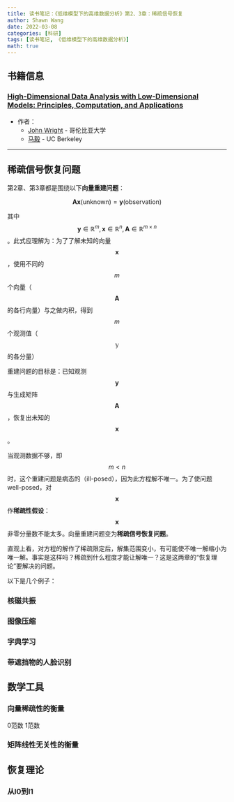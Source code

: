```yaml
---
title: 读书笔记：《低维模型下的高维数据分析》第2、3章：稀疏信号恢复
author: Shawn Wang
date: 2022-03-08
categories: [科研]
tags: [读书笔记, 《低维模型下的高维数据分析》]
math: true
---
```



## 书籍信息 



### [High-Dimensional Data Analysis with Low-Dimensional Models: Principles, Computation, and Applications](https://book-wright-ma.github.io)

- 作者：
    - [John Wright](http://www.columbia.edu/~jw2966/) - 哥伦比亚大学
    - [马毅](https://people.eecs.berkeley.edu/~yima/) - UC Berkeley


------------------------------

## 稀疏信号恢复问题

第2章、第3章都是围绕以下**向量重建问题**：

$$ \mathbf{A} \mathbf{x} \text{(unknown)} = \mathbf{y} \text{(observation)} $$

其中 $$\mathbf{y} \in \mathbb{R}^m, \mathbf{x} \in \mathbb{R}^n, \mathbf{A} \in \mathbb{R}^{m\times n}$$。此式应理解为：为了了解未知的向量 $$\mathbf{x}$$，使用不同的 $$m$$ 个向量（$$\mathbf{A}$$ 的各行向量）与之做内积，得到 $$m$$ 个观测值（$$\mathbb{y}$$ 的各分量）

重建问题的目标是：已知观测 $$\mathbf{y}$$ 与生成矩阵 $$\mathbf{A}$$，恢复出未知的 $$\mathbf{x}$$。

当观测数据不够，即 $$m < n$$ 时，这个重建问题是病态的（ill-posed），因为此方程解不唯一。为了使问题 well-posed，对 $$\mathbf{x}$$ 作**稀疏性假设**：$$\mathbf{x}$$ 非零分量数不能太多。向量重建问题变为**稀疏信号恢复问题**。

直观上看，对方程的解作了稀疏限定后，解集范围变小，有可能使不唯一解缩小为唯一解。事实是这样吗？稀疏到什么程度才能让解唯一？这是这两章的“恢复理论”要解决的问题。



以下是几个例子：

### 核磁共振

### 图像压缩

### 字典学习

### 带遮挡物的人脸识别

## 数学工具

### 向量稀疏性的衡量

0范数 1范数


### 矩阵线性无关性的衡量


## 恢复理论

### 从l0到l1


### 
